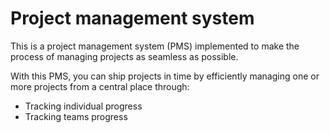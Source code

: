 # Project management system

This is a project management system (PMS) implemented to make the process of managing projects as seamless as possible.

With this PMS, you can ship projects in time by efficiently managing one or more projects from a central place through:

* Tracking individual progress
* Tracking teams progress